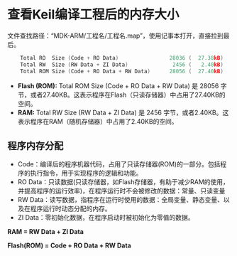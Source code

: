 

# 查看Keil编译工程后的内存大小

文件查找路径：“MDK-ARM/工程名/工程名.map”，使用记事本打开，直接拉到最后。

```c
    Total RO  Size (Code + RO Data)                28036 (  27.38kB)
    Total RW  Size (RW Data + ZI Data)              2456 (   2.40kB)
    Total ROM Size (Code + RO Data + RW Data)      28056 (  27.40kB)
```

- **Flash (ROM):** Total ROM Size (Code + RO Data + RW Data) 是 28056 字节，或者27.40KB。这表示程序在Flash（只读存储器）中占用了27.40KB的空间。
- **RAM:** Total RW Size (RW Data + ZI Data) 是 2456 字节，或者2.40KB。这表示程序在RAM（随机存储器）中占用了2.40KB的空间。

## 程序内存分配

- Code：编译后的程序机器代码，占用了只读存储器(ROM)的一部分。包括程序的执行指令，用于实现程序的逻辑和功能。
- RO Data：只读数据(只读存储器，如Flash存储器，有助于减少RAM的使用，并提高程序的运行效率)，在程序运行时不会被修改的数据：常量、只读变量
- RW Data：读写数据，指程序在运行时使用的数据：全局变量、静态变量、以及在程序运行时动态分配的内存。
- ZI Data：零初始化数据，在程序启动时被初始化为零值的数据。

**RAM = RW Data + ZI Data**

**Flash(ROM) = Code + RO Data + RW Data**

